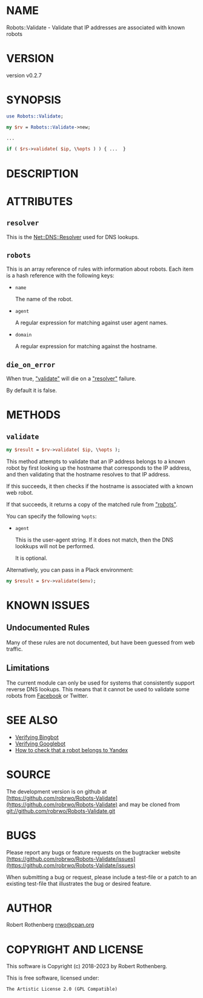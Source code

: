 # NAME

Robots::Validate - Validate that IP addresses are associated with known robots

# VERSION

version v0.2.7

# SYNOPSIS

```perl
use Robots::Validate;

my $rv = Robots::Validate->new;

...

if ( $rs->validate( $ip, \%opts ) ) { ...  }
```

# DESCRIPTION

# ATTRIBUTES

## `resolver`

This is the [Net::DNS::Resolver](https://metacpan.org/pod/Net%3A%3ADNS%3A%3AResolver) used for DNS lookups.

## `robots`

This is an array reference of rules with information about
robots. Each item is a hash reference with the following keys:

- `name`

    The name of the robot.

- `agent`

    A regular expression for matching against user agent names.

- `domain`

    A regular expression for matching against the hostname.

## `die_on_error`

When true, ["validate"](#validate) will die on a ["resolver"](#resolver) failure.

By default it is false.

# METHODS

## `validate`

```perl
my $result = $rv->validate( $ip, \%opts );
```

This method attempts to validate that an IP address belongs to a known
robot by first looking up the hostname that corresponds to the IP address,
and then validating that the hostname resolves to that IP address.

If this succeeds, it then checks if the hostname is associated with a
known web robot.

If that succeeds, it returns a copy of the matched rule from ["robots"](#robots).

You can specify the following `%opts`:

- `agent`

    This is the user-agent string. If it does not match, then the DNS lookkups
    will not be performed.

    It is optional.

Alternatively, you can pass in a Plack environment:

```perl
my $result = $rv->validate($env);
```

# KNOWN ISSUES

## Undocumented Rules

Many of these rules are not documented, but have been guessed from web
traffic.

## Limitations

The current module can only be used for systems that consistently
support reverse DNS lookups. This means that it cannot be used to
validate some robots from
[Facebook](https://developers.facebook.com/docs/sharing/webmasters/crawler)
or Twitter.

# SEE ALSO

- [Verifying Bingbot](https://www.bing.com/webmaster/help/how-to-verify-bingbot-3905dc26)
- [Verifying Googlebot](https://support.google.com/webmasters/answer/80553)
- [How to check that a robot belongs to Yandex](https://yandex.com/support/webmaster/robot-workings/check-yandex-robots.html)

# SOURCE

The development version is on github at [https://github.com/robrwo/Robots-Validate](https://github.com/robrwo/Robots-Validate)
and may be cloned from [git://github.com/robrwo/Robots-Validate.git](git://github.com/robrwo/Robots-Validate.git)

# BUGS

Please report any bugs or feature requests on the bugtracker website
[https://github.com/robrwo/Robots-Validate/issues](https://github.com/robrwo/Robots-Validate/issues)

When submitting a bug or request, please include a test-file or a
patch to an existing test-file that illustrates the bug or desired
feature.

# AUTHOR

Robert Rothenberg <rrwo@cpan.org>

# COPYRIGHT AND LICENSE

This software is Copyright (c) 2018-2023 by Robert Rothenberg.

This is free software, licensed under:

```
The Artistic License 2.0 (GPL Compatible)
```

